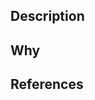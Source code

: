 ## Description

<!-- explain what this issue is about -->

## Why

<!-- explain why this is needed -->

## References

<!-- add links that could further explain the idea behind the issue -->
